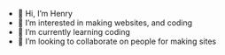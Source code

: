 - 👋 Hi, I’m Henry
- 👀 I’m interested in making websites, and coding
- 🌱 I’m currently learning coding
- 💞️ I’m looking to collaborate on people for making sites

<!---
HenryIsTheCoder/HenryIsTheCoder is a ✨ special ✨ repository because its `README.md` (this file) appears on your GitHub profile.
You can click the Preview link to take a look at your changes.
--->
